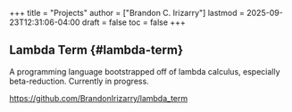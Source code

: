 +++
title = "Projects"
author = ["Brandon C. Irizarry"]
lastmod = 2025-09-23T12:31:06-04:00
draft = false
toc = false
+++

## Lambda Term {#lambda-term}

A programming language bootstrapped off of lambda calculus,
especially beta-reduction. Currently in progress.

<https://github.com/BrandonIrizarry/lambda_term>
